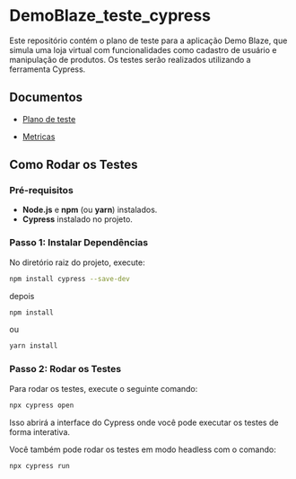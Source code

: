 # DemoBlaze_teste_cypress


Este repositório contém o plano de teste para a aplicação Demo Blaze, que simula uma loja virtual com funcionalidades como cadastro de usuário e manipulação de produtos. Os testes serão realizados utilizando a ferramenta Cypress.


## Documentos 
* [Plano de teste](https://github.com/deborahmoura/DemoBlaze_teste_cypress/blob/main/Documentos/Plano%20de%20teste)

* [Metricas](https://github.com/deborahmoura/DemoBlaze_teste_cypress/blob/main/Documentos/Metricas%20dos%20testes)

## Como Rodar os Testes

### Pré-requisitos

- **Node.js** e **npm** (ou **yarn**) instalados.
- **Cypress** instalado no projeto.

### Passo 1: Instalar Dependências

No diretório raiz do projeto, execute:

```bash
npm install cypress --save-dev
```
depois
```bash
npm install
```

ou

```bash
yarn install
```

### Passo 2: Rodar os Testes

Para rodar os testes, execute o seguinte comando:

```bash
npx cypress open
```

Isso abrirá a interface do Cypress onde você pode executar os testes de forma interativa.

Você também pode rodar os testes em modo headless com o comando:

```bash
npx cypress run
